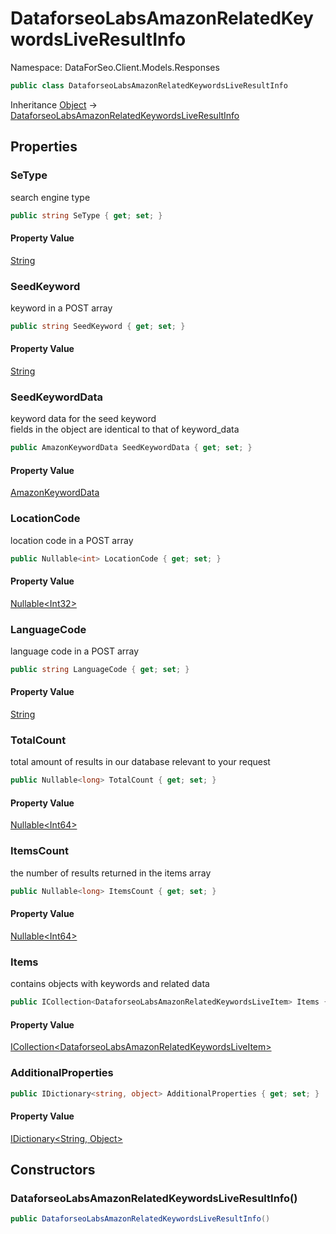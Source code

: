 # DataforseoLabsAmazonRelatedKeywordsLiveResultInfo

Namespace: DataForSeo.Client.Models.Responses

```csharp
public class DataforseoLabsAmazonRelatedKeywordsLiveResultInfo
```

Inheritance [Object](https://docs.microsoft.com/en-us/dotnet/api/system.object) → [DataforseoLabsAmazonRelatedKeywordsLiveResultInfo](./dataforseo.client.models.responses.dataforseolabsamazonrelatedkeywordsliveresultinfo.md)

## Properties

### **SeType**

search engine type

```csharp
public string SeType { get; set; }
```

#### Property Value

[String](https://docs.microsoft.com/en-us/dotnet/api/system.string)<br>

### **SeedKeyword**

keyword in a POST array

```csharp
public string SeedKeyword { get; set; }
```

#### Property Value

[String](https://docs.microsoft.com/en-us/dotnet/api/system.string)<br>

### **SeedKeywordData**

keyword data for the seed keyword
 <br>fields in the object are identical to that of keyword_data

```csharp
public AmazonKeywordData SeedKeywordData { get; set; }
```

#### Property Value

[AmazonKeywordData](./dataforseo.client.models.amazonkeyworddata.md)<br>

### **LocationCode**

location code in a POST array

```csharp
public Nullable<int> LocationCode { get; set; }
```

#### Property Value

[Nullable&lt;Int32&gt;](https://docs.microsoft.com/en-us/dotnet/api/system.nullable-1)<br>

### **LanguageCode**

language code in a POST array

```csharp
public string LanguageCode { get; set; }
```

#### Property Value

[String](https://docs.microsoft.com/en-us/dotnet/api/system.string)<br>

### **TotalCount**

total amount of results in our database relevant to your request

```csharp
public Nullable<long> TotalCount { get; set; }
```

#### Property Value

[Nullable&lt;Int64&gt;](https://docs.microsoft.com/en-us/dotnet/api/system.nullable-1)<br>

### **ItemsCount**

the number of results returned in the items array

```csharp
public Nullable<long> ItemsCount { get; set; }
```

#### Property Value

[Nullable&lt;Int64&gt;](https://docs.microsoft.com/en-us/dotnet/api/system.nullable-1)<br>

### **Items**

contains objects with keywords and related data

```csharp
public ICollection<DataforseoLabsAmazonRelatedKeywordsLiveItem> Items { get; set; }
```

#### Property Value

[ICollection&lt;DataforseoLabsAmazonRelatedKeywordsLiveItem&gt;](./dataforseo.client.models.dataforseolabsamazonrelatedkeywordsliveitem.md)<br>

### **AdditionalProperties**

```csharp
public IDictionary<string, object> AdditionalProperties { get; set; }
```

#### Property Value

[IDictionary&lt;String, Object&gt;](https://docs.microsoft.com/en-us/dotnet/api/system.collections.generic.idictionary-2)<br>

## Constructors

### **DataforseoLabsAmazonRelatedKeywordsLiveResultInfo()**

```csharp
public DataforseoLabsAmazonRelatedKeywordsLiveResultInfo()
```
